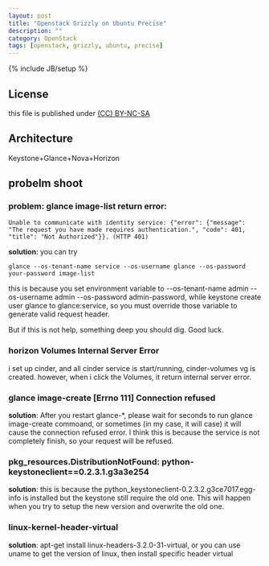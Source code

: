 ```yaml
---
layout: post
title: "Openstack Grizzly on Ubuntu Precise"
description: ""
category: OpenStack
tags: [openstack, grizzly, ubuntu, precise]
---
```

{% include JB/setup %}
## License
this file is published under [(CC) BY-NC-SA](http://creativecommons.org/licenses/by-nc-sa/3.0/)

## Architecture
Keystone+Glance+Nova+Horizon

## probelm shoot
### problem: glance image-list return error:

    Unable to communicate with identity service: {"error": {"message": "The request you have made requires authentication.", "code": 401, "title": "Not Authorized"}}. (HTTP 401)

**solution**: you can try

    glance --os-tenant-name service --os-username glance --os-password your-password image-list

this is because you set environment variable to --os-tenant-name admin --os-username admin --os-password admin-password, while keystone create user glance to glance:service, so you must override those variable to generate valid request header.

But if this is not help, something deep you should dig. Good luck.

### horizon Volumes Internal Server Error
i set up cinder, and all cinder service is start/running, cinder-volumes vg is created. however, when i click the Volumes, it return internal server error.

### glance image-create [Errno 111] Connection refused
**solution**: After you restart glance-*, please wait for seconds to run glance image-create commoand, or sometimes (in my case, it will case) it will cause the connection refused error. I think this is because the service is not completely finish, so your request will be refused.

### pkg_resources.DistributionNotFound: python-keystoneclient==0.2.3.1.g3a3e254
**solution**: this is because the python_keystoneclient-0.2.3.2.g3ce7017.egg-info is installed but the keystone still require the old one. This will happen when you try to setup the new version and overwrite the old one.

### linux-kernel-header-virtual
**solution**: apt-get install linux-headers-3.2.0-31-virtual, or you can use uname to get the version of linux, then install specific header virtual
